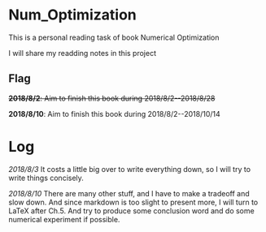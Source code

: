 # Num_Optimization

This is a personal reading task of book Numerical Optimization

I will share my readding notes in this project

## Flag
~~**2018/8/2**: Aim to finish this book during 2018/8/2--2018/8/28~~

**2018/8/10**: Aim to finish this book during 2018/8/2--2018/10/14

# Log

*2018/8/3* It costs a little big over to write everything down, so I will try to write things concisely.

*2018/8/10* There are many other stuff, and I have to make a tradeoff and slow down. And since markdown is too slight to present more, I will turn to LaTeX after Ch.5. And try to produce some conclusion word and do some numerical experiment if possible.


